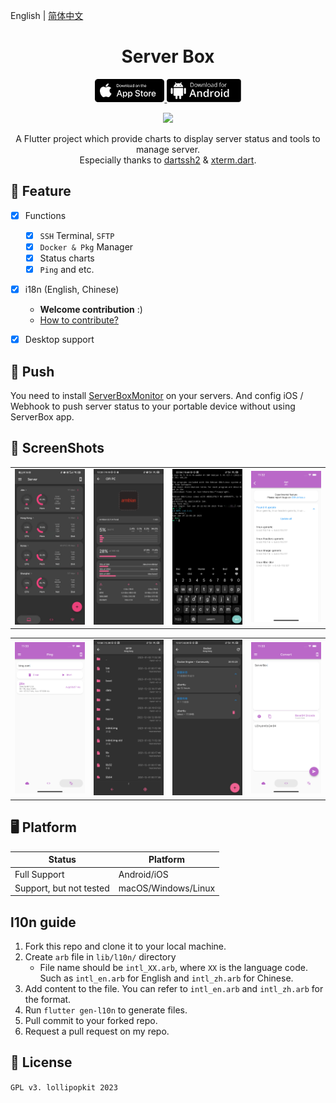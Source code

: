 English | [简体中文](README_zh.md)
<!-- Title-->
<p align="center">
  <h1 align="center">Server Box</h1>
</p>

<!-- Badges-->
<p align="center">
  <a href="https://apps.apple.com/app/id1586449703">
    <img style="height: 37px" src="screenshots/appstore.svg">
  </a>
  <a href="https://github.com/lollipopkit/flutter_server_box/releases/latest">
    <img style="height: 37px" src="screenshots/dl-android.svg">
  </a>
</p>

<p align="center">
  <a href="https://count.ly/f/badge" rel="nofollow">
    <img style="height: 37px" src="https://count.ly/badges/light.svg">
  </a>
</p>

<p align="center">
A Flutter project which provide charts to display server status and tools to manage server.
<br>
Especially thanks to <a href="https://github.com/TerminalStudio/dartssh2">dartssh2</a> & <a href="https://github.com/TerminalStudio/xterm.dart">xterm.dart</a>.
</p>


## 🔖 Feature
- [x] Functions
  - [x] `SSH` Terminal, `SFTP`
  - [x] `Docker & Pkg` Manager
  - [x] Status charts
  - [x] `Ping` and etc.
- [x] i18n (English, Chinese)
  - **Welcome contribution** :)
  - [How to contribute?](#l10n-guide)
- [x] Desktop support


## 📩 Push
You need to install [ServerBoxMonitor](https://github.com/lollipopkit/server_box_monitor) on your servers.
And config iOS / Webhook to push server status to your portable device without using ServerBox app.


## 📱 ScreenShots
<table>
  <tr>
    <td>
	    <img width="200px" src="screenshots/server.jpg">
    </td>
    <td>
	    <img width="200px" src="screenshots/detail.jpg">
    </td>
    <td>
	    <img width="200px" src="screenshots/ssh.jpg">
    </td>
    <td>
	    <img width="200px" src="screenshots/apt.png">
    </td>
  </tr>
</table>
<table>
  <tr>
    <td>
	    <img width="200px" src="screenshots/ping.png">
    </td>
    <td>
	    <img width="200px" src="screenshots/sftp.jpg">
    </td>
    <td>
	    <img width="200px" src="screenshots/docker.jpg">
    </td>
    <td>
	    <img width="200px" src="screenshots/convert.png">
    </td>
  </tr>
</table>


## 🖥 Platform
Status|Platform          
--- | ---
Full Support|Android/iOS
Support, but not tested|macOS/Windows/Linux


## l10n guide
1. Fork this repo and clone it to your local machine.
2. Create `arb` file in `lib/l10n/` directory
   - File name should be `intl_XX.arb`, where `XX` is the language code. Such as `intl_en.arb` for English and `intl_zh.arb` for Chinese.
3. Add content to the file. You can refer to `intl_en.arb` and `intl_zh.arb` for the format.
4. Run `flutter gen-l10n` to generate files.
5. Pull commit to your forked repo.
6. Request a pull request on my repo.


## 📝 License
`GPL v3. lollipopkit 2023`
